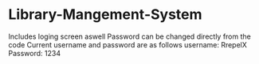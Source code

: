 # Library-Mangement-System
Includes loging screen aswell
Password can be changed directly from the code
Current username and password are as follows
username: RrepelX
Password: 1234
